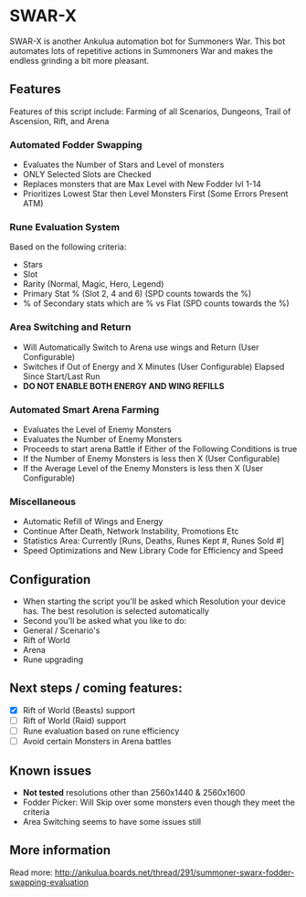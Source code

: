 # SWAR-X

SWAR-X is another Ankulua automation bot for Summoners War. This bot automates lots of repetitive actions in Summoners War and makes the endless grinding a bit more pleasant.

## Features
Features of this script include: Farming of all Scenarios, Dungeons, Trail of Ascension, Rift, and Arena

### Automated Fodder Swapping
* Evaluates the Number of Stars and Level of monsters
* ONLY Selected Slots are Checked
* Replaces monsters that are Max Level with New Fodder lvl 1-14
* Prioritizes Lowest Star then Level Monsters First (Some Errors Present ATM)

### Rune Evaluation System
Based on the following criteria:

* Stars
* Slot
* Rarity (Normal, Magic, Hero, Legend)
* Primary Stat % (Slot 2, 4 and 6) (SPD counts towards the %)
* % of Secondary stats which are % vs Flat (SPD counts towards the %)

### Area Switching and Return
* Will Automatically Switch to Arena use wings and Return (User Configurable)
* Switches if Out of Energy and X Minutes (User Configurable) Elapsed Since Start/Last Run
* **DO NOT ENABLE BOTH ENERGY AND WING REFILLS**

### Automated **Smart** Arena Farming
* Evaluates the Level of Enemy Monsters
* Evaluates the Number of Enemy Monsters
* Proceeds to start arena Battle if Either of the Following Conditions is true
* If the Number of Enemy Monsters is less then X (User Configurable)
* If the Average Level of the Enemy Monsters is less then X (User Configurable)

### Miscellaneous
* Automatic Refill of Wings and Energy
* Continue After Death, Network Instability, Promotions Etc
* Statistics Area: Currently [Runs, Deaths, Runes Kept #, Runes Sold #]
* Speed Optimizations and New Library Code for Efficiency and Speed

## Configuration
* When starting the script you'll be asked which Resolution your device has. The best resolution is selected automatically
* Second you'll be asked what you like to do:
 * General / Scenario's
 * Rift of World
 * Arena
 * Rune upgrading

## Next steps / coming features:
- [x] Rift of World (Beasts) support
- [ ] Rift of World (Raid) support
- [ ] Rune evaluation based on rune efficiency
- [ ] Avoid certain Monsters in Arena battles

## Known issues
* **Not tested** resolutions other than 2560x1440 & 2560x1600
* Fodder Picker: Will Skip over some monsters even though they meet the criteria
* Area Switching seems to have some issues still

## More information
Read more: http://ankulua.boards.net/thread/291/summoner-swarx-fodder-swapping-evaluation